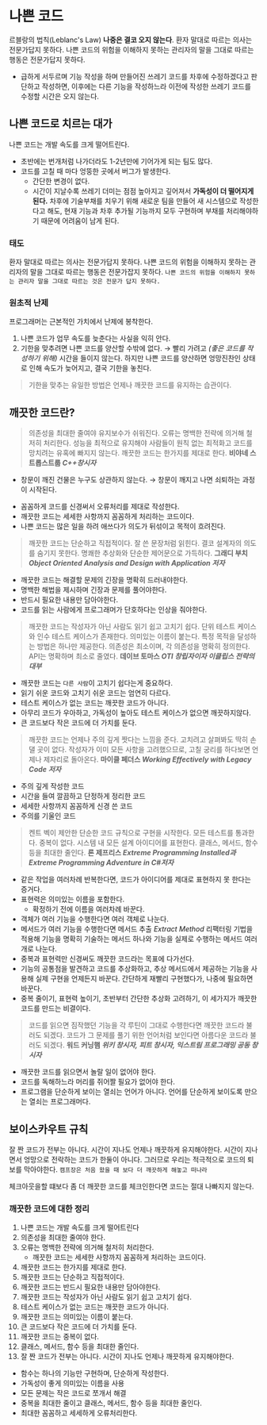 # 나쁜 코드
르블랑의 법칙(Leblanc's Law)
**나중은 결코 오지 않는다**. 환자 말대로 따르는 의사는 전문가답지 못하다.
나쁜 코드의 위험을 이해하지 못하는 관리자의 말을 그대로 따르는 행동은 전문가답지 못하다.
- 급하게 서두르며 기능 작성을 하며 만들어진 쓰레기 코드를 차후에 수정하겠다고 판단하고 작성하면, 이후에는 다른 기능을 작성하느라 이전에 작성한 쓰레기 코드를 수정할 시간은 오지 않는다.

## 나쁜 코드로 치르는 대가
나쁜 코드는 개발 속도를 크게 떨어트린다.
- 초반에는 번개처럼 나가더라도 1-2년만에 기어가게 되는 팀도 많다.
- 코드를 고칠 때 마다 엉뚱한 곳에서 버그가 발생한다.
	- 간단한 변경이 없다.
	- 시간이 지날수록 쓰레기 더미는 점점 높아지고 깊어져서 **가독성이 더 떨어지게 된다.**
차후에 기술부채를 치우기 위해 새로운 팀을 만들어 새 시스템으로 작성한다고 해도, 현재 기능과 차후 추가될 기능까지 모두 구현하며 부채를 처리해야하기 때문에 어려움이 남게 된다.

### 태도
환자 말대로 따르는 의사는 전문가답지 못하다. 
나쁜 코드의 위험을 이해하지 못하는 관리자의 말을 그대로 따르는 행동은 전문가잡지 못하다.
`나쁜 코드의 위험을 이해하지 못하는 관리자 말을 그대로 따르는 것은 전문가 답지 못하다.`

### 원초적 난제
프로그래머는 근본적인 가치에서 난제에 봉착한다.
1. 나쁜 코드가 업무 속도를 늦춘다는 사실을 익히 안다.
2. 기한을 맞추려면 나쁜 코드를 양산할 수밖에 없다.
→ 빨리 가려고 *(좋은 코드를 작성하기 위해)* 시간을 들이지 않는다.
하지만 나쁜 코드를 양산하면 엉망진찬인 상태로 인해 속도가 늦어지고, 결국 기한을 놓친다.
> 기한을 맞추는 유일한 방법은 언제나 깨끗한 코드를 유지하는 습관이다.

## 깨끗한 코드란?

> 의존성을 최대한 줄여야 유지보수가 쉬워진다.
> 오류는 명백한 전략에 의거해 철저히 처리한다.
> 성능을 최적으로 유지해야 사람들이 원칙 없는 최적화고 코드를 망치려는 유혹에 빠지지 않는다.
> 깨끗한 코드는 한가지를 제대로 한다.
> **비야네 스트롭스트룹 _C++창시자_**

* 창문이 깨진 건물은 누구도 상관하지 않는다. → 창문이 깨지고 나면 쇠퇴하는 과정이 시작된다.
- 꼼꼼하게 코드를 신경써서 오류처리를 제대로 작성한다.
- 깨끗한 코드는 세세한 사항까지 꼼꼼하게 처리하는 코드이다.
- 나쁜 코드는 많은 일을 하려 애쓰다가 의도가 뒤섞이고 목적이 흐려진다.

> 깨끗한 코드는 단순하고 직접적이다.
> 잘 쓴 문장처럼 읽힌다.
> 결코 설계자의 의도를 숨기지 못한다.
> 명쾌한 추상화와 단순한 제어문으로 가득하다.
> **그래디 부치 _Object Oriented Analysis and Design with Application 저자_**

- 깨끗한 코드는 해결할 문제의 긴장을 명확히 드러내야한다.
- 명백한 해법을 제시하며 긴장과 문제를 풀어야한다.
- 반드시 필요한 내용만 담아야한다.
- 코드를 읽는 사람에게 프로그래머가 단호하다는 인상을 줘야한다.

> 깨끗한 코드는 작성자가 아닌 사람도 읽기 쉽고 고치기 쉽다.
> 단위 테스트 케이스와 인수 테스트 케이스가 존재한다.
> 의미있는 이름이 붙는다.
> 특정 목적을 달성하는 방법은 하나만 제공한다.
> 의존성은 최소이며, 각 의존성을 명확히 정의한다.
> API는 명확하며 최소로 줄였다.
> **데이브 토마스 _OTI 창립자이자 이클립스 전략의 대부_**

- 깨끗한 코드는 `다른 사람`이 고치기 쉽다는게 중요하다.
- 읽기 쉬운 코드와 고치기 쉬운 코드는 엄연히 다르다.
- 테스트 케이스가 없는 코드는 깨끗한 코드가 아니다.
- 아무리 코드가 우아하고, 가독성이 높아도 테스트 케이스가 없으면 깨끗하지않다.
- 큰 코드보다 작은 코드에 더 가치를 둔다.

> 깨끗한 코드는 언제나 주의 깊게 짯다는 느낌을 준다.
> 고치려고 살펴봐도 딱히 손 댈 곳이 없다.
> 작성자가 이미 모든 사항을 고려했으므로, 고칠 궁리를 하다보면 언제나 제자리로 돌아온다.
> **마이클 페더스 _Working Effectively with Legacy Code 저자_**

- 주의 깊게 작성한 코드
- 시간을 들여 깔끔하고 단정하게 정리한 코드
- 세세한 사항까지 꼼꼼하게 신경 쓴 코드
- 주의를 기울인 코드

> 켄트 벡이 제안한 단순한 코드 규칙으로 구현을 시작한다.
> 모든 테스트를 통과한다.
> 중복이 없다.
> 시스템 내 모든 설계 아이디어를 표현한다.
> 클래스, 메서드, 함수 등을 최대한 줄인다.
> **론 제프리스 _Extreme Programming Installed과 Extreme Programming Adventure in C#저자_**
- 같은 작업을 여러차례 반복한다면, 코드가 아이디어를 제대로 표현하지 못 한다는 증거다.
- 표현력은 의미있는 이름을 포함한다.
	- 확정하기 전에 이름을 여러차례 바꾼다.
- 객체가 여러 기능을 수행한다면 여러 객체로 나눈다.
- 메서드가 여러 기능을 수행한다면 메서드 추출 _Extract Method_ 리팩터링 기법을 적용해 기능을 명확히 기술하는 메서드 하나와 기능을 실제로 수행하는 메서드 여러개로 나눈다.
- 중복과 표현력만 신경써도 깨끗한 코드라는 목표에 다가선다.
- 기능의 공통점을 발견하고 코드를 추상화하고, 추상 메서드에서 제공하는 기능을 사용해 실제 구현을 언제든지 바꾼다. 간단하게 재빨리 구현했다가, 나중에 필요하면 바꾼다.
- 중복 줄이기, 표현력 높이기, 초반부터 간단한 추상화 고려하기, 이 세가지가 깨끗한 코드를 만드는 비결이다.

> 코드를 읽으면 짐작했던 기능을 각 루틴이 그대로 수행한다면 깨끗한 코드라 불러도 되겠다.
> 코드가 그 문제를 풀기 위한 언어처럼 보인다면 아름다운 코드라 불러도 되겠다.
> **워드 커닝햄 _위키 창시자, 피트 창시자, 익스트림 프로그래밍 공동 창시자_**

- 깨끗한 코드를 읽으면서 놀랄 일이 없어야 한다.
- 코드를 독해하느라 머리를 쥐어짤 필요가 없어야 한다.
- 프로그램을 단순하게 보이는 열쇠는 언어가 아니다. 언어를 단순하게 보이도록 만으는 열쇠는 프로그래머다.

## 보이스카우트 규칙
잘 짠 코드가 전부는 아니다. 시간이 지나도 언제나 깨끗하게 유지해야한다.
시간이 지나면서 엉망으로 전락하는 코드가 한둘이 아니다. 그러므로 우리는 적극적으로 코드의 퇴보를 막아야한다.
`캠프장은 처음 왔을 때 보다 더 깨끗하게 해놓고 떠나라`

체크아웃을할 떄보다 좀 더 깨끗한 코드를 체크인한다면 코드는 절대 나빠지지 않는다.

### 깨끗한 코드에 대한 정리
1. 나쁜 코드는 개발 속도를 크게 떨어트린다
2. 의존성을 최대한 줄여야 한다.
3. 오류는 명백한 전략에 의거해 철저히 처리한다.
	-  깨끗한 코드는 세세한 사항까지 꼼꼼하게 처리하는 코드이다.
4. 깨끗한 코드는 한가지를 제대로 한다.
5. 깨끗한 코드는 단순하고 직접적이다.
6. 깨끗한 코드는 반드시 필요한 내용만 담아야한다.
7. 깨끗한 코드는 작성자가 아닌 사람도 읽기 쉽고 고치기 쉽다.
8. 테스트 케이스가 없는 코드는 깨끗한 코드가 아니다.
9. 깨끗한 코드는 의미있는 이름이 붙는다.
10. 큰 코드보다 작은 코드에 더 가치를 둔다.
11. 깨끗한 코드는 중복이 없다.
12. 클래스, 메서드, 함수 등을 최대한 줄인다.
13. 잘 짠 코드가 전부는 아니다. 시간이 지나도 언제나 깨끗하게 유지해야한다.

- 함수는 하나의 기능만 구현하며, 단순하게 작성한다.
- 가독성이 좋게 의미있는 이름을 사용
- 모든 문제는 작은 코드로 쪼개서 해결
- 중복을 최대한 줄이고 클래스, 메서드, 함수 등을 최대한 줄인다.
- 최대한 꼼꼼하고 세세하게 오류처리한다.